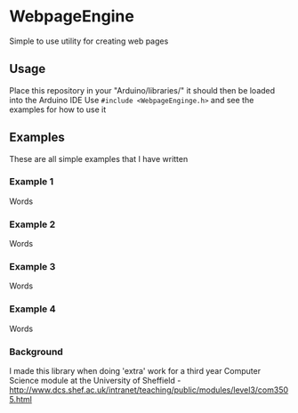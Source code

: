# WebpageEngine
Simple to use utility for creating web pages

## Usage
Place this repository in your "Arduino/libraries/" it should then be loaded into the Arduino IDE 
Use `#include <WebpageEnginge.h>` and see the examples for how to use it

## Examples
These are all simple examples that I have written
### Example 1
Words
### Example 2
Words
### Example 3 
Words
### Example 4
Words

### Background
I made this library when doing 'extra' work for a third year Computer Science module at the University of Sheffield - http://www.dcs.shef.ac.uk/intranet/teaching/public/modules/level3/com3505.html



